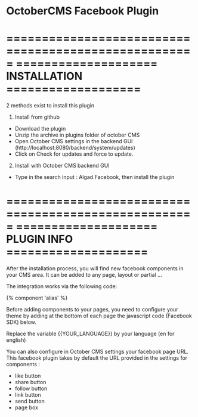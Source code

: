 OctoberCMS Facebook Plugin
========================================

=====================================================
==================== INSTALLATION ===================
=====================================================

2 methods exist to install this plugin


1) Install from github

- Download the plugin
- Unzip the archive in plugins folder of october CMS
- Open October CMS settings in the backend GUI (http://localhost:8080/backend/system/updates)
- Click on Check for updates and force to update.


2) Install with October CMS backend GUI

- Type in the search input : Algad.Facebook, then install the plugin


=====================================================
==================== PLUGIN INFO ====================
=====================================================

After the installation process, you will find new facebook components in your CMS area.
It can be added to any page, layout or partial ... 

The integration works via the following code:

{% component 'alias' %}


Before adding components to your pages, you need to configure your theme by adding at the bottom of each page 
the javascript code (Facebook SDK) below. 


<div id="fb-root"></div>
<script>(function(d, s, id) {
  var js, fjs = d.getElementsByTagName(s)[0];
  if (d.getElementById(id)) return;
  js = d.createElement(s); js.id = id;
  js.src = "//connect.facebook.net/{{YOUR_LANGUAGE}}/sdk.js#xfbml=1&version=v2.3";
  fjs.parentNode.insertBefore(js, fjs);
}(document, 'script', 'facebook-jssdk'));</script>


Replace the variable {{YOUR_LANGUAGE}} by your language (en for english)

You can also configure in October CMS settings your facebook page URL. 
This facebook plugin takes by default the URL provided in the settings for components : 

- like button
- share button
- follow button
- link button
- send button
- page box
